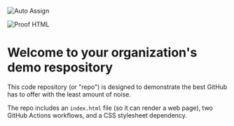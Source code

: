 ![Auto Assign](https://github.com/PTAProjectLDS/demo-repository/actions/workflows/auto-assign.yml/badge.svg)

![Proof HTML](https://github.com/PTAProjectLDS/demo-repository/actions/workflows/proof-html.yml/badge.svg)

# Welcome to your organization's demo respository
This code repository (or "repo") is designed to demonstrate the best GitHub has to offer with the least amount of noise.

The repo includes an `index.html` file (so it can render a web page), two GitHub Actions workflows, and a CSS stylesheet dependency.
